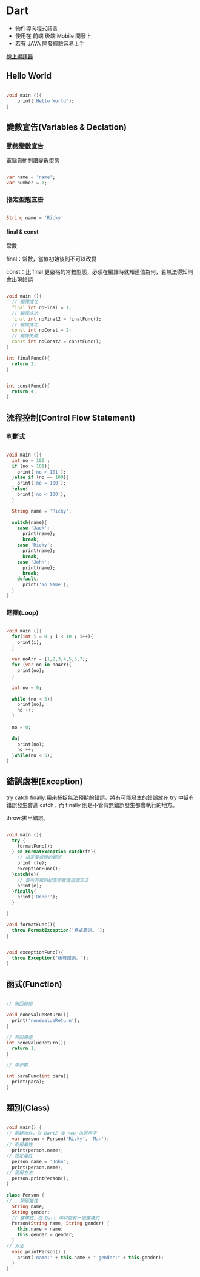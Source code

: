 # Dart

* 物件導向程式語言
* 使用在 前端 後端 Mobile 開發上
* 若有 JAVA 開發經驗容易上手

[線上編譯器](https://dartpad.dartlang.org/)

## Hello World

```dart

void main (){
    print('Hello World');
}

```

## 變數宣告(Variables & Declation)

### 動態變數宣告

電腦自動判讀變數型態

```dart

var name = 'name';
var number = 1;

```

### 指定型態宣告

```Dart

String name = 'Ricky'

```

#### final & const

常數

final：常數，當值初始後則不可以改變

const：比 final 更嚴格的常數型態，必須在編譯時就知道值為何，若無法得知則會出現錯誤

```Dart

void main (){
  // 編譯成功
  final int noFinal = 1;
  // 編譯成功
  final int noFinal2 = finalFunc();
  // 編譯成功
  const int noConst = 2;
  // 編譯失敗
  const int noConst2 = constFunc();
}

int finalFunc(){
  return 2;
}


int constFunc(){
  return 4;
}


```

## 流程控制(Control Flow Statement)

### 判斷式

```Dart

void main (){
  int no = 100 ;
  if (no > 101){
    print('no > 101');
  }else if (no == 100){
    print('no = 100');
  }else{
    print('no < 100');
  }

  String name = 'Ricky';
  
  switch(name){
    case 'Jack':
      print(name);
      break;
    case 'Ricky':
      print(name);
      break;
    case 'John':
      print(name);
      break;
    default:
      print('No Name');
  }
}

```

### 迴圈(Loop)

```Dart

void main (){
  for(int i = 0 ; i < 10 ; i++){
    print(i);
  }
  
  var noArr = [1,2,3,4,5,6,7];
  for (var no in noArr){
    print(no);
  }
  
  int no = 0;
  
  while (no < 5){
    print(no);
    no ++;
  }
  
  no = 0;
  
  do{
    print(no);
    no ++;
  }while(no < 5);
}

```

## 錯誤處裡(Exception)

try catch finally:用來捕捉無法預期的錯誤。將有可能發生的錯誤放在 try 中幫有錯誤發生會進 catch，而 finally 則是不管有無錯誤發生都會執行的地方。

throw:拋出錯誤。

```Dart

void main (){
  try {
    formatFunc();
  } on FormatException catch(fe){
    // 指定要處理的錯誤
    print (fe);
    exceptionFunc();
  }catch(e){
    // 當所有錯誤發生都會進這個方法
    print(e);
  }finally{
    print('Done!');
  }

}

void formatFunc(){
  throw FormatException('格式錯誤。');
}


void exceptionFunc(){
  throw Exception('所有錯誤。');
}

```

## 函式(Function)

```Dart

// 無回傳值

void noneValueReturn(){
  print('noneValueReturn');
}

// 有回傳值
int noneValueReturn(){
  return 1;
}

// 帶參數

int paraFunc(int para){
  print(para);
}

```

## 類別(Class)

```Dart

void main() {
// 新建物件，在 Dart2 後 new 為選用字
  var person = Person('Ricky', 'Man');
// 取用屬性
  print(person.name);
// 設定屬性
  person.name = 'John';
  print(person.name);
// 使用方法
  person.printPerson();
}

class Person {
//   類別屬性
  String name;
  String gender;
  // 建構式，在 Dart 中只能有一個建構式
  Person(String name, String gender) {
    this.name = name;
    this.gender = gender;
  }
// 方法
  void printPerson() {
    print('name:' + this.name + " gender:" + this.gender);
  }
}


```